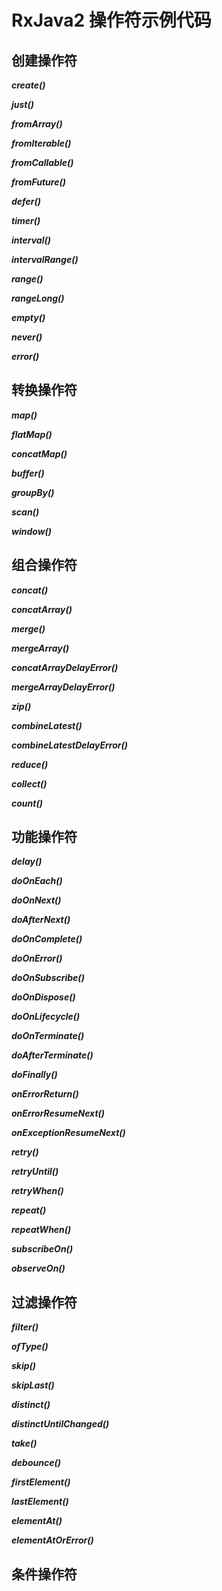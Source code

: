 # RxJava2 操作符示例代码

## 创建操作符

***create()***

***just()***

***fromArray()***

***fromIterable()***

***fromCallable()***

***fromFuture()***

***defer()***

***timer()***

***interval()***

***intervalRange()***

***range()***

***rangeLong()***

***empty()***

***never()***

***error()***

## 转换操作符

***map()***

***flatMap()***

***concatMap()***

***buffer()***

***groupBy()***

***scan()***

***window()***

## 组合操作符

***concat()***

***concatArray()***

***merge()***

***mergeArray()***

***concatArrayDelayError()***

***mergeArrayDelayError()***

***zip()***

***combineLatest()***

***combineLatestDelayError()***

***reduce()***

***collect()***

***count()***

## 功能操作符

***delay()***

***doOnEach()***

***doOnNext()***

***doAfterNext()***

***doOnComplete()***

***doOnError()***

***doOnSubscribe()***

***doOnDispose()***

***doOnLifecycle()***

***doOnTerminate()***

***doAfterTerminate()***

***doFinally()***

***onErrorReturn()***

***onErrorResumeNext()***

***onExceptionResumeNext()***

***retry()***

***retryUntil()***

***retryWhen()***

***repeat()***

***repeatWhen()***

***subscribeOn()***

***observeOn()***

## 过滤操作符

***filter()***

***ofType()***

***skip()***

***skipLast()***

***distinct()***

***distinctUntilChanged()***

***take()***

***debounce()***

***firstElement()***

***lastElement()***

***elementAt()***

***elementAtOrError()***

## 条件操作符